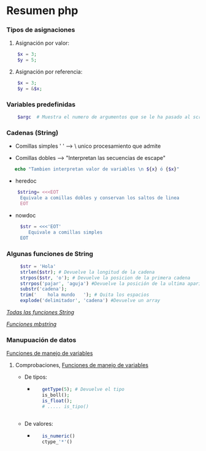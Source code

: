 # Resumen php

### Tipos de asignaciones
 
1. Asignación por valor:
```php
    $x = 3;
    $y = 5;
``` 
2. Asignación por referencia:

```php
    $x = 3;
    $y = &$x;
```
### Variables predefinidas
```php
    $argc  # Muestra el numero de argumentos que se le ha pasado al script
``` 

### Cadenas (String)
* Comillas simples ' ' --> \ unico procesamiento que admite

* Comillas dobles  --> "Interpretan las secuencias de escape"
```php 
   echo "Tambien interpretan valor de variables \n ${x} ó {$x}"  
```
* heredoc
```php 
    $string= <<<EOT
     Equivale a comillas dobles y conservan los saltos de linea
     EOT
```
* nowdoc 
```php 
     $str = <<<'EOT'
        Equivale a comillas simples 
     EOT
``` 
### Algunas funciones de String



```php 
     $str = 'Hola'
     strlen($str); # Devuelve la longitud de la cadena  
     strpos($str, 'o'); # Devuelve la posicion de la primera cadena
     strrpos('pajar', 'aguja') #Devuelve la posición de la ultima aparición de la cadena
     substr('cadena');
     trim('    hola mundo   '); # Quita los espacios
     explode('delimitador', 'cadena') #Devuelve un array   

```
[_Todas las funciones String_](https://www.php.net/manual/es/ref.strings.php)

[_Funciones mbstring_](https://www.php.net/manual/es/ref.mbstring.php)

### Manupuación de datos

[Funciones de manejo de variables](https://www.php.net/manual/es/ref.mbstring.php)

1. Comprobaciones, [Funciones de manejo de variables](https://www.php.net/manual/es/ref.mbstring.php)
   * De tipos: 

        * ```php 
             getType(5); # Devuelve el tipo
             is_boll();
             is_float();
             # ..... is_tipo()
        ```
    * De valores: 
        * ```php 
             is_numeric()
             ctype_'*'()
        ```


